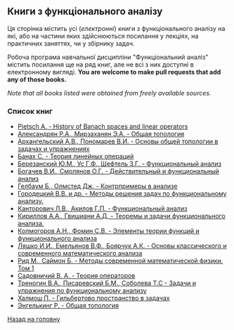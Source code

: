 ## Книги з функціонального аналізу

Ця сторінка містить усі (_електронні_) книги з функціонального аналізу на які, або на частини яких здійснюються посилання у лекціях, на практичних заняттях, чи у збірнику задач.

Робоча програма навчальної дисципліни "Функціональний аналіз" містить посилання ще на ряд книг, але не всі з них доступні в електронному вигляді. **You are welcome to make pull requests that add any of those books.**

_Note that all books listed were obtained from freely available sources._

### Список книг

- [Pietsch A. - History of Banach spaces and linear operators](Pietsch%20A.%20-%20History%20of%20Banach%20spaces%20and%20linear%20operators.pdf)
- [Александрян Р.А., Мирзаханян Э.А. - Общая топология](Александрян%20Р.А.,%20Мирзаханян%20Э.А.%20-%20Общая%20топология.djvu)
- [Архангельский А.В., Пономарев В.И. - Основы общей топологии в задачах и упражнениях](Архангельский%20А.В.,%20Пономарев%20В.И.%20-%20Основы%20общей%20топологии%20в%20задачах%20и%20упражнениях.djvu)
- [Банах С. - Теория линейных операций](Банах%20С.%20-%20Теория%20линейных%20операций.djvu)
- [Березанский Ю.М., Ус Г.Ф., Шефтель З.Г. - Функциональный анализ](Березанский%20Ю.М.,%20Ус%20Г.Ф.,%20Шефтель%20З.Г.%20-%20Функциональный%20анализ.djvu)
- [Богачев В.И., Смолянов О.Г. - Действительный и функциональный анализ](Богачев%20В.И.,%20Смолянов%20О.Г.%20-%20Действительный%20и%20функциональный%20анализ.djvu)
- [Гелбаум Б., Олмстед Дж. - Контрпримеры в анализе](Гелбаум%20Б.,%20Олмстед%20Дж.%20-%20Контрпримеры%20в%20анализе.djvu)
- [Городецкий В.В. и др. - Методы решения задач по функциональному анализу.](Городецкий%20В.В.%20и%20др.%20-%20Методы%20решения%20задач%20по%20функциональному%20анализу.djvu)
- [Канторович Л.В., Акилов Г.П. - Функциональный анализ](Канторович%20Л.В.,%20Акилов%20Г.П.%20-%20Функциональный%20анализ.djvu)
- [Кириллов А.А., Гвишиани А.Д. - Теоремы и задачи функционального анализа.](Кириллов%20А.А.,%20Гвишиани%20А.Д.%20-%20Теоремы%20и%20задачи%20функционального%20анализа.djvu)
- [Колмогоров А.Н., Фомин С.В. - Элементы теории функций и функционального анализа](Колмогоров%20А.Н.,%20Фомин%20С.В.%20-%20Элементы%20теории%20функций%20и%20функционального%20анализа.pdf)
- [Ляшко И.И., Емельянов В.Ф., Боярчук А.К. - Основы классического и современного математического анализа](Ляшко%20И.И.,%20Емельянов%20В.Ф.,%20Боярчук%20А.К.%20-%20Основы%20классического%20и%20современного%20математического%20анализа.djvu)
- [Рид М., Саймон Б. - Методы современной математической физики. Том 1](Рид%20М.,%20Саймон%20Б.%20-%20Методы%20современной%20математической%20физики.%20Том%201.djvu)
- [Садовничий В. А. - Теория операторов](Садовничий%20В.%20А.%20-%20Теория%20операторов.djvu)
- [Треногин В.А., Писаревский Б.М., Соболева Т.С - Задачи и упражнения по функциональному анализу](Треногин%20В.А.,%20Писаревский%20Б.М.,%20Соболева%20Т.С%20-%20Задачи%20и%20упражнения%20по%20функциональному%20анализу.djvu)
- [Халмош П. - Гильбертово пространство в задачах](Халмош%20П.%20-%20Гильбертово%20пространство%20в%20задачах.djvu)
- [Энгелькинг Р. - Общая топология](Энгелькинг%20Р.%20-%20Общая%20топология.djvu)

[Назад на головну](../README.md)
